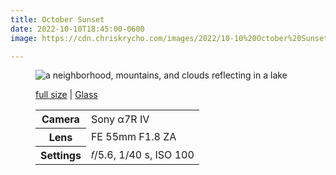 ```yaml
---
title: October Sunset
date: 2022-10-10T18:45:00-0600
image: https://cdn.chriskrycho.com/images/2022/10-10%20October%20Sunset%20(Thumb).jpg

---
```


<figure>
<img src="https://cdn.chriskrycho.com/images/2022/10-10%20October%20Sunset%20(Thumb).jpg" alt="a neighborhood, mountains, and clouds reflecting in a lake " />
<figcaption>
<p><a href="https://cdn.chriskrycho.com/images/2022/10-10%20October%20Sunset.jpg">full size</a> | <a href="https://glass.photo/chriskrycho/5KTcqJLSpZaGzoT8TAoJD3">Glass</a></p>

<table>
<tr><th scope="row">Camera</th><td>Sony α7R IV</td></tr>
<tr><th scope="row">Lens</th><td>FE 55mm F1.8 ZA</td></tr>
<tr><th scope="row">Settings</th><td>𝑓/5.6, 1/40 s, <span class="smcp">ISO</span> 100</td></tr>
</table>

<figcaption>
</figure>